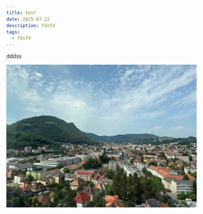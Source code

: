```yaml
---
title: test
date: 2025-07-22
description: fdsfd
tags:
  - fdsfd
---
```


dddss

![fdsfds](IMG_3661.webp "fds")
